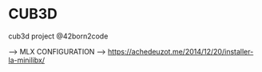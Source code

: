 # CUB3D
cub3d project @42born2code

--> MLX CONFIGURATION -->  https://achedeuzot.me/2014/12/20/installer-la-minilibx/
